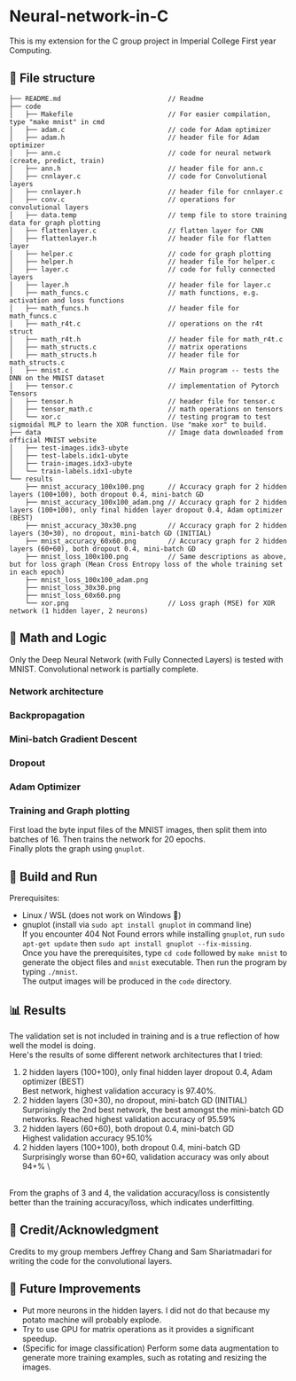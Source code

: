 # Neural-network-in-C
This is my extension for the C group project in Imperial College First year Computing.
## 📁  File structure
```
├── README.md                           // Readme
├── code
│   ├── Makefile                        // For easier compilation, type "make mnist" in cmd                    
│   ├── adam.c                          // code for Adam optimizer
│   ├── adam.h                          // header file for Adam optimizer                                                                            
│   ├── ann.c                           // code for neural network (create, predict, train)
│   ├── ann.h                           // header file for ann.c
│   ├── cnnlayer.c                      // code for Convolutional layers
│   ├── cnnlayer.h                      // header file for cnnlayer.c
│   ├── conv.c                          // operations for convolutional layers
│   ├── data.temp                       // temp file to store training data for graph plotting
│   ├── flattenlayer.c                  // flatten layer for CNN
│   ├── flattenlayer.h                  // header file for flatten layer
│   ├── helper.c                        // code for graph plotting
│   ├── helper.h                        // header file for helper.c
│   ├── layer.c                         // code for fully connected layers
│   ├── layer.h                         // header file for layer.c
│   ├── math_funcs.c                    // math functions, e.g. activation and loss functions
│   ├── math_funcs.h                    // header file for math_funcs.c
│   ├── math_r4t.c                      // operations on the r4t struct 
│   ├── math_r4t.h                      // header file for math_r4t.c
│   ├── math_structs.c                  // matrix operations
│   ├── math_structs.h                  // header file for math_structs.c
│   ├── mnist.c                         // Main program -- tests the DNN on the MNIST dataset
│   ├── tensor.c                        // implementation of Pytorch Tensors
│   ├── tensor.h                        // header file for tensor.c
│   ├── tensor_math.c                   // math operations on tensors
│   └── xor.c                           // testing program to test sigmoidal MLP to learn the XOR function. Use "make xor" to build.
├── data                                // Image data downloaded from official MNIST website
│   ├── test-images.idx3-ubyte          
│   ├── test-labels.idx1-ubyte
│   ├── train-images.idx3-ubyte
│   └── train-labels.idx1-ubyte
└── results
    ├── mnist_accuracy_100x100.png      // Accuracy graph for 2 hidden layers (100+100), both dropout 0.4, mini-batch GD
    ├── mnist_accuracy_100x100_adam.png // Accuracy graph for 2 hidden layers (100+100), only final hidden layer dropout 0.4, Adam optimizer (BEST)
    ├── mnist_accuracy_30x30.png        // Accuracy graph for 2 hidden layers (30+30), no dropout, mini-batch GD (INITIAL)
    ├── mnist_accuracy_60x60.png        // Accuracy graph for 2 hidden layers (60+60), both dropout 0.4, mini-batch GD
    ├── mnist_loss_100x100.png          // Same descriptions as above, but for loss graph (Mean Cross Entropy loss of the whole training set in each epoch)
    ├── mnist_loss_100x100_adam.png
    ├── mnist_loss_30x30.png
    ├── mnist_loss_60x60.png
    └── xor.png                         // Loss graph (MSE) for XOR network (1 hidden layer, 2 neurons)
```
## 🔢 Math and Logic
Only the Deep Neural Network (with Fully Connected Layers) is tested with MNIST. Convolutional network is partially complete.
### Network architecture
### Backpropagation
### Mini-batch Gradient Descent
### Dropout 
### Adam Optimizer
### Training and Graph plotting
First load the byte input files of the MNIST images, then split them into batches of 16. Then trains the network for 20 epochs. \
Finally plots the graph using `gnuplot`.
## 🔨 Build and Run
Prerequisites:
- Linux / WSL (does not work on Windows 🤷)
- gnuplot (install via `sudo apt install gnuplot` in command line) \
If you encounter 404 Not Found errors while installing `gnuplot`, run `sudo apt-get update` then `sudo apt install gnuplot --fix-missing`. \
Once you have the prerequisites, type `cd code` followed by `make mnist` to generate the object files and `mnist` executable. Then run the program by typing `./mnist`. \
The output images will be produced in the `code` directory.

## 📊 Results
The validation set is not included in training and is a true reflection of how well the model is doing. \
Here's the results of some different network architectures that I tried:
1. 2 hidden layers (100+100), only final hidden layer dropout 0.4, Adam optimizer (BEST) \
Best network, highest validation accuracy is 97.40%.
2. 2 hidden layers (30+30), no dropout, mini-batch GD (INITIAL) \
Surprisingly the 2nd best network, the best amongst the mini-batch GD networks. Reached highest validation accuracy of 95.59%
3. 2 hidden layers (60+60), both dropout 0.4, mini-batch GD \
Highest validation accuracy 95.10%
5. 2 hidden layers (100+100), both dropout 0.4, mini-batch GD \
Surprisingly worse than 60+60, validation accuracy was only about 94+% \
<br>
From the graphs of 3 and 4, the validation accuracy/loss is consistently better than the training accuracy/loss, which indicates underfitting.

## 🌟 Credit/Acknowledgment
Credits to my group members Jeffrey Chang and Sam Shariatmadari for writing the code for the convolutional layers.

## 🚀 Future Improvements 
 - Put more neurons in the hidden layers. I did not do that because my potato machine will probably explode.
 - Try to use GPU for matrix operations as it provides a significant speedup.
 - (Specific for image classification) Perform some data augmentation to generate more training examples, such as rotating and resizing the images.
